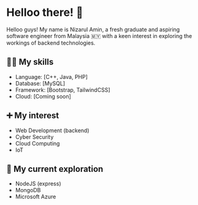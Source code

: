 <h1>Helloo there! 👋</h1>
  <p>Helloo guys! My name is Nizarul Amin, a fresh graduate and aspiring software engineer from Malaysia 🇲🇾 with a keen interest in exploring the workings of backend technologies.</p>

<h2>🤹🏻 My skills</h2>
<body>
  
- Language: [C++, Java, PHP]
- Database: [MySQL]
- Framework: [Bootstrap, TailwindCSS]
- Cloud: [Coming soon]
  
</body>

<h2>➕ My interest</h2>
<body>
  
- Web Development (backend)
- Cyber Security
- Cloud Computing
- IoT
  
</body>

<h2>🔬 My current exploration</h2>
<body>
  
- NodeJS (express)
- MongoDB
- Microsoft Azure
  
<body>

<!---
nizarulamin/nizarulamin is a ✨ special ✨ repository because its `README.md` (this file) appears on your GitHub profile.
You can click the Preview link to take a look at your changes.
--->
